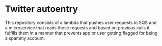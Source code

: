 # Twitter autoentry
This repository consists of a lambda that pushes user requests to SQS
and a microservice that reads these requests and based on previous calls
it fulfills them in a manner that prevents app or user getting flagged
for being a spammy account.
